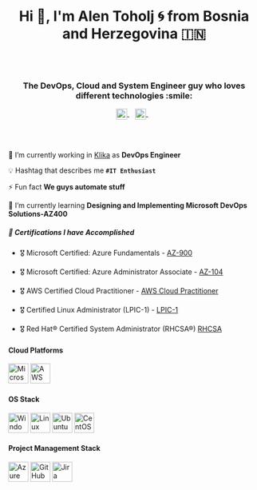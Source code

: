 <h1 align="center">Hi 👋, I'm Alen Toholj 🌀 from Bosnia and Herzegovina 🇮🇳</h1>
<br></br>
<h3 align="center">The DevOps, Cloud and System Engineer guy who loves different technologies :smile:</h3>

<p align="center">
<a href="https://www.linkedin.com/in/alen-toholj-326014141/" target="blank">
  <img align="center" src="https://cdn.jsdelivr.net/npm/simple-icons@3/icons/linkedin.svg" alt="yatharth7" width="22px" />
</a>
  &nbsp;&nbsp;
<a href="https://instagram.com/alen.toholj" target="blank">
  <img align="center" src="https://cdn.jsdelivr.net/npm/simple-icons@3/icons/instagram.svg" alt="yatharth_sharma_7" width="22px" />
</a>
  &nbsp;&nbsp;</p>

<br></br>

🏢 I’m currently working in [Klika](https://www.klika.us/) as **DevOps Engineer**

💡 Hashtag that describes me **`#IT Enthusiast`**

⚡ Fun fact **We guys automate stuff**

🌱 I’m currently learning **Designing and Implementing Microsoft DevOps Solutions-AZ400**

##### 🧾 Certifications I have Accomplished

- 🎖 Microsoft Certified: Azure Fundamentals - [AZ-900](https://www.credly.com/badges/cdb9bd7b-ca0f-4c56-9d93-2bdbd7efb41c/linked_in_profile)

- 🎖 Microsoft Certified: Azure Administrator Associate - [AZ-104](https://www.credly.com/badges/f292d424-12dc-4a96-aeaf-4e32a6cb80f0/linked_in_profile)

- 🎖 AWS Certified Cloud Practitioner - [AWS Cloud Practitioner](https://www.credly.com/badges/e24d36be-bf69-4180-8a0c-c238c6bbe23c/linked_in_profile)

- 🎖 Certified Linux Administrator (LPIC-1) - [LPIC-1](https://cs.lpi.org/caf/Xamman/certification/verify/LPI000511607/7ccdb96qh8)

- 🎖 Red Hat® Certified System Administrator (RHCSA®) [RHCSA](https://www.credly.com/badges/5a2ef478-5955-449c-9046-cee45d83b927/linked_in_profile)

#### Cloud Platforms
<p align="left"><img src="https://www.vectorlogo.zone/logos/microsoft_azure/microsoft_azure-icon.svg" alt="Microsoft Azure" title="Microsoft Azure" width="40" height="40"/> <img src="https://www.vectorlogo.zone/logos/amazon_aws/amazon_aws-icon.svg" alt="AWS" title="AWS" width="40" height="40"/></p>

#### OS Stack
<p align="left"><img src="https://cdn-icons-png.flaticon.com/128/2504/2504927.png" alt="Windows" title="Windows" width="40" height="40"/> <img src="https://cdn-icons-png.flaticon.com/128/6124/6124995.png" alt="Linux" title="Linux" width="40" height="40"/>  <img src="https://www.vectorlogo.zone/logos/ubuntu/ubuntu-icon.svg" alt="Ubuntu" title="Ubuntu" width="40" height="40"/> <img src="https://www.vectorlogo.zone/logos/centos/centos-icon.svg" alt="CentOS" title="CentOS" width="40" height="40"/></p>

#### Project Management Stack
<p align="left"> <img src="https://cdn.iconscout.com/icon/free/png-512/free-azure-devops-3628645-3029870.png?f=avif&w=256" alt="Azure Devops" title="Azure Devops" width="40" height="40"/> <img src="https://cdn.iconscout.com/icon/free/png-512/free-github-159-721954.png?f=avif&w=256" alt="GitHub" title="GitHub" width="40" height="40"/> <img src="https://img.icons8.com/?size=512&id=oROcPah5ues6&format=png" alt="Jira" title="Jira" width="40" height="40"/></p>
